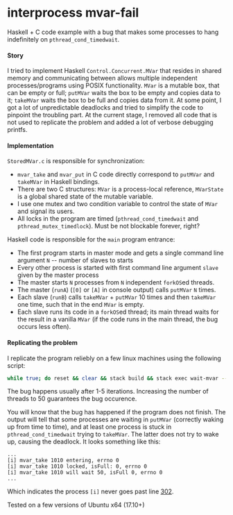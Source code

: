 # interprocess mvar-fail

Haskell + C code example with a bug that makes some processes to hang indefinitely on `pthread_cond_timedwait`.

#### Story

I tried to implement Haskell `Control.Concurrent.MVar` that resides in shared memory
and communicating between allows multiple independent processes/programs using POSIX functionality.
`MVar` is a mutable box, that can be empty or full; `putMVar` waits the box to be empty and copies data to it;
`takeMVar` waits the box to be full and copies data from it.
At some point, I got a lot of unpredictable deadlocks and tried to simplify the code to pinpoint the troubling part.
At the current stage, I removed all code that is not used to replicate the problem and added a lot of verbose debugging printfs.

#### Implementation

`StoredMVar.c` is responsible for synchronization:

  * `mvar_take` and `mvar_put` in C code directly correspond to `putMVar` and `takeMVar` in Haskell bindings.
  * There are two C structures: `MVar` is a process-local reference, `MVarState` is a global shared state of the mutable variable.
  * I use one mutex and two condition variable to control the state of `MVar` and signal its users.
  * All locks in the program are timed (`pthread_cond_timedwait` and `pthread_mutex_timedlock`). Must be not blockable forever, right?
 
 Haskell code is responsible for the `main` program entrance:
  
  * The first program starts in master mode and gets a single command line argument `N` -- number of slaves to starts
  * Every other process is started with first command line argument `slave` given by the master process
  * The master starts `N` processes from `N` independent `forkOS`ed threads.
  * The master (`runA`) (`[0]` or `[A]` in console output) calls `putMVar` `N` times.
  * Each slave (`runB`) calls `takeMVar` + `putMVar` 10 times and then `takeMVar` one time, such that in the end `MVar` is empty.
  * Each slave runs its code in a `forkOS`ed thread; its main thread waits for the result in a vanilla `MVar`
     (if the code runs in the main thread, the bug occurs less often).
 
 #### Replicating the problem
 
 I replicate the program reliebly on a few linux machines using the following script:
 ```bash
 while true; do reset && clear && stack build && stack exec wait-mvar -- 2; done
 ```
 The bug happens usually after 1-5 iterations. Increasing the number of threads to 50 guarantees the bug occurence.
 
 You will know that the bug has happened if the program does not finish.
 The output will tell that some processes are waiting in `putMVar` (correctly waking up from time to time),
 and at least one process is stuck in `pthread_cond_timedwait` trying to `takeMVar`.
 The latter does not try to wake up, causing the deadlock. It looks something like this:
 ```
 ...
 [i] mvar_take 1010 entering, errno 0
 [i] mvar_take 1010 locked, isFull: 0, errno 0
 [i] mvar_take 1010 will wait 50, isFull 0, errno 0
 ...
 ```
 Which indicates the process `[i]` never goes past line [302](https://github.com/achirkin/interprocess/blob/mvar-fail/src/StoredMVar.c#L302).
 
 Tested on a few versions of Ubuntu x64 (17.10+)
